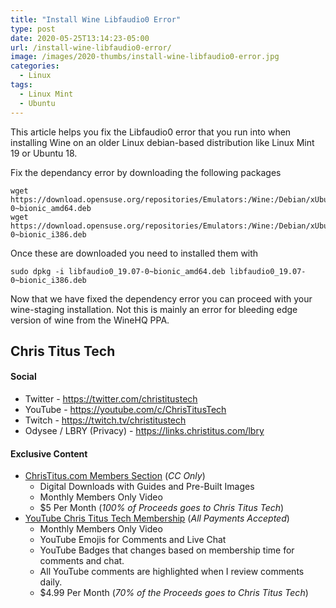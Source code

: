 ```yaml
---
title: "Install Wine Libfaudio0 Error"
type: post
date: 2020-05-25T13:14:23-05:00
url: /install-wine-libfaudio0-error/
image: /images/2020-thumbs/install-wine-libfaudio0-error.jpg
categories:
  - Linux
tags:
  - Linux Mint
  - Ubuntu
---
```

This article helps you fix the Libfaudio0 error that you run into when installing Wine on an older Linux debian-based distribution like Linux Mint 19 or Ubuntu 18. 
<!--more-->
Fix the dependancy error by downloading the following packages
```
wget https://download.opensuse.org/repositories/Emulators:/Wine:/Debian/xUbuntu_18.04/amd64/libfaudio0_19.07-0~bionic_amd64.deb
wget https://download.opensuse.org/repositories/Emulators:/Wine:/Debian/xUbuntu_18.04/i386/libfaudio0_19.07-0~bionic_i386.deb
```
Once these are downloaded you need to installed them with
```
sudo dpkg -i libfaudio0_19.07-0~bionic_amd64.deb libfaudio0_19.07-0~bionic_i386.deb
```

Now that we have fixed the dependency error you can proceed with your wine-staging installation. Not this is mainly an error for bleeding edge version of wine from the WineHQ PPA. 

## Chris Titus Tech

#### Social

- Twitter - <https://twitter.com/christitustech>
- YouTube - <https://youtube.com/c/ChrisTitusTech>
- Twitch - <https://twitch.tv/christitustech>
- Odysee / LBRY (Privacy) - <https://links.christitus.com/lbry>

#### Exclusive Content

- [ChrisTitus.com Members Section][1] (_CC Only_)
  - Digital Downloads with Guides and Pre-Built Images
  - Monthly Members Only Video
  - $5 Per Month (_100% of Proceeds goes to Chris Titus Tech_)
- [YouTube Chris Titus Tech Membership][2] (_All Payments Accepted_)
  - Monthly Members Only Video
  - YouTube Emojis for Comments and Live Chat
  - YouTube Badges that changes based on membership time for comments and chat.
  - All YouTube comments are highlighted when I review comments daily. 
  - $4.99 Per Month (_70% of the Proceeds goes to Chris Titus Tech_)

 [1]: https://portal.christitus.com
 [2]: https://links.christitus.com/join
